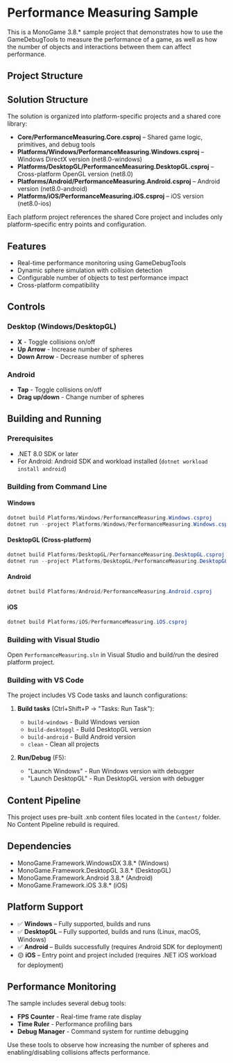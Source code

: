 # Performance Measuring Sample

This is a MonoGame 3.8.* sample project that demonstrates how to use the GameDebugTools to measure the performance of a game, as well as how the number of objects and interactions between them can affect performance.

## Project Structure


## Solution Structure

The solution is organized into platform-specific projects and a shared core library:

- **Core/PerformanceMeasuring.Core.csproj** – Shared game logic, primitives, and debug tools
- **Platforms/Windows/PerformanceMeasuring.Windows.csproj** – Windows DirectX version (net8.0-windows)
- **Platforms/DesktopGL/PerformanceMeasuring.DesktopGL.csproj** – Cross-platform OpenGL version (net8.0)
- **Platforms/Android/PerformanceMeasuring.Android.csproj** – Android version (net8.0-android)
- **Platforms/iOS/PerformanceMeasuring.iOS.csproj** – iOS version (net8.0-ios)

Each platform project references the shared Core project and includes only platform-specific entry points and configuration.

## Features

- Real-time performance monitoring using GameDebugTools
- Dynamic sphere simulation with collision detection
- Configurable number of objects to test performance impact
- Cross-platform compatibility

## Controls

### Desktop (Windows/DesktopGL)
- **X** - Toggle collisions on/off
- **Up Arrow** - Increase number of spheres
- **Down Arrow** - Decrease number of spheres

### Android
- **Tap** - Toggle collisions on/off
- **Drag up/down** - Change number of spheres

## Building and Running

### Prerequisites

- .NET 8.0 SDK or later
- For Android: Android SDK and workload installed (`dotnet workload install android`)

### Building from Command Line


#### Windows
```powershell
dotnet build Platforms/Windows/PerformanceMeasuring.Windows.csproj
dotnet run --project Platforms/Windows/PerformanceMeasuring.Windows.csproj
```

#### DesktopGL (Cross-platform)
```powershell
dotnet build Platforms/DesktopGL/PerformanceMeasuring.DesktopGL.csproj
dotnet run --project Platforms/DesktopGL/PerformanceMeasuring.DesktopGL.csproj
```

#### Android
```powershell
dotnet build Platforms/Android/PerformanceMeasuring.Android.csproj
```

#### iOS
```powershell
dotnet build Platforms/iOS/PerformanceMeasuring.iOS.csproj
```

### Building with Visual Studio

Open `PerformanceMeasuring.sln` in Visual Studio and build/run the desired platform project.

### Building with VS Code

The project includes VS Code tasks and launch configurations:

1. **Build tasks** (Ctrl+Shift+P → "Tasks: Run Task"):
   - `build-windows` - Build Windows version
   - `build-desktopgl` - Build DesktopGL version
   - `build-android` - Build Android version
   - `clean` - Clean all projects

2. **Run/Debug** (F5):
   - "Launch Windows" - Run Windows version with debugger
   - "Launch DesktopGL" - Run DesktopGL version with debugger

## Content Pipeline

This project uses pre-built .xnb content files located in the `Content/` folder. No Content Pipeline rebuild is required.


## Dependencies

- MonoGame.Framework.WindowsDX 3.8.* (Windows)
- MonoGame.Framework.DesktopGL 3.8.* (DesktopGL)
- MonoGame.Framework.Android 3.8.* (Android)
- MonoGame.Framework.iOS 3.8.* (iOS)


## Platform Support

- ✅ **Windows** – Fully supported, builds and runs
- ✅ **DesktopGL** – Fully supported, builds and runs (Linux, macOS, Windows)
- ✅ **Android** – Builds successfully (requires Android SDK for deployment)
- 🟡 **iOS** – Entry point and project included (requires .NET iOS workload for deployment)

## Performance Monitoring

The sample includes several debug tools:

- **FPS Counter** - Real-time frame rate display
- **Time Ruler** - Performance profiling bars
- **Debug Manager** - Command system for runtime debugging

Use these tools to observe how increasing the number of spheres and enabling/disabling collisions affects performance.
